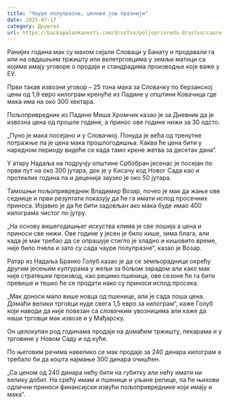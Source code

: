 ```yaml
---
title: "Чауре полупразне, џепови још празнији"
date: 2025-07-17
category: Друштво
url: https://backapalankavesti.com/drustvo/poljoprivreda-drustvo/caure-poluprazne-dzepovi-jos-prazniji/
---
```


Ранијих година мак су махом сејали Словаци у Банату и продавали га или на овдашњем тржишту или велетрговцима у земљи матици са којима имају уговоре о продаји и стандрадима производње које важе у ЕУ.

Први такав извозни уговор – 25 тона мака за Словачку по берзанској цени од 1,9 евро килограм кренуће из Падине у општини Ковачица где мака има на око 300 хектара.

Пољопривредник из Падине Миша Хромчик казао је за Дневник да је извозна цена од прошле године, а принос ове године нижи за 30 одсто.

„Пуно је мака посејано и у Словачкој. Понуда је већа од тренутне потражње па је цена мака прошлогодишња. Каква ће цена бити у наредном периоду видеће се када тамо крене жетва за десетак дана“.

У атару Надаља на подручју општине Србобран јесенас је посејан по први пут на око 300 јутара, док је у Кисачу код Новог Сада као и протеклих година па и деценија заузео је око 50 јутара.

Тамошњи пољопривредник Владимир Возар, почео је мак да жање ове седнице и први резултати показују да ће га имати испод просечних приноса. Изјавио је да ће бити задовљан ако мака буде имао 400 килограма чистог по јутру.

„На основу вишегодишњег искуства клима је све лошија а цена и приноси све нижи. Ове године у јесен је било кише, зима блага, али када је мак требао да се опрашује стигло је хладно и кишовито време, није било пчела и зато су сада чауре полупразне“, казао је Возар.

Ратар из Надаља Бранко Голуб казао је да се земљорадници окрећу другим јесењим културама у жељи за бољом зарадом али како мак није стратешки производ, као рецимо пшеница, ове сезоне ће га бити превише и тешко ће се продати иако су приноси испод просека.

„Мак доноси мало више новца од пшенице, али је сада лоша цена. Домаћи велики трговци нуде свега 1,5 евро за килограм“, каже Голуб који наводи да није повезан са словачким увозницима али каже да наши трговци мак извозе и у Мађарску.

Он целокупан род годинама продаје на домаћем тржишту, пекарама и у трговине у Новом Саду и од куће.

По његовим речима навелико се мак продаје за 240 динара килограм а требало би да кошта најмање 300 динара очишћен.

„Са ценом од 240 динара нећу бити на губитку али нећу имати ни велику добит. На срећу имам и пшенице и уљане репице, па ће њихови одлични приноси финансијски извући пољопривреднике који имају и мака“.
